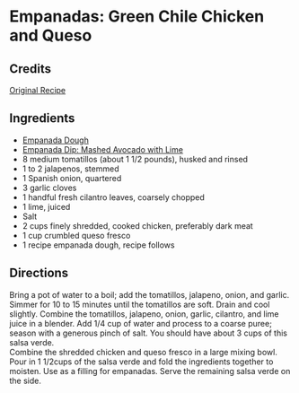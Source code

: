 # Empanadas: Green Chile Chicken and Queso 

<!-- BEGIN content -->

## Credits

[Original Recipe](http://www.foodtv.com/food/recipes/recipe/0,1977,FOOD_9936_22451,00.html "http://www.foodtv.com/food/recipes/recipe/0,1977,FOOD 9936 22451,00.html")

## Ingredients

- [Empanada Dough](/recipe/index.php?title=Empanada_Dough "Empanada Dough")
- [Empanada Dip: Mashed Avocado with Lime](/recipe/index.php?title=Empanada_Dip:_Mashed_Avocado_with_Lime "Empanada Dip: Mashed Avocado with Lime")
- 8 medium tomatillos (about 1 1/2 pounds), husked and rinsed 
- 1 to 2 jalapenos, stemmed 
- 1 Spanish onion, quartered 
- 3 garlic cloves 
- 1 handful fresh cilantro leaves, coarsely chopped 
- 1 lime, juiced 
- Salt 
- 2 cups finely shredded, cooked chicken, preferably dark meat 
- 1 cup crumbled queso fresco 
- 1 recipe empanada dough, recipe follows

## Directions

Bring a pot of water to a boil; add the tomatillos, jalapeno, onion, and garlic. Simmer for 10 to 15 minutes until the tomatillos are soft. Drain and cool slightly. Combine the tomatillos, jalapeno, onion, garlic, cilantro, and lime juice in a blender. Add 1/4 cup of water and process to a coarse puree; season with a generous pinch of salt. You should have about 3 cups of this salsa verde.   
Combine the shredded chicken and queso fresco in a large mixing bowl. Pour in 1 1/2cups of the salsa verde and fold the ingredients together to moisten. Use as a filling for empanadas. Serve the remaining salsa verde on the side.

<!-- Saved in parser cache with key mudabon_recipe:pcache:idhash:1460-0!1!0!0!!en!2 and timestamp 20071117175443 --><!-- END content -->

